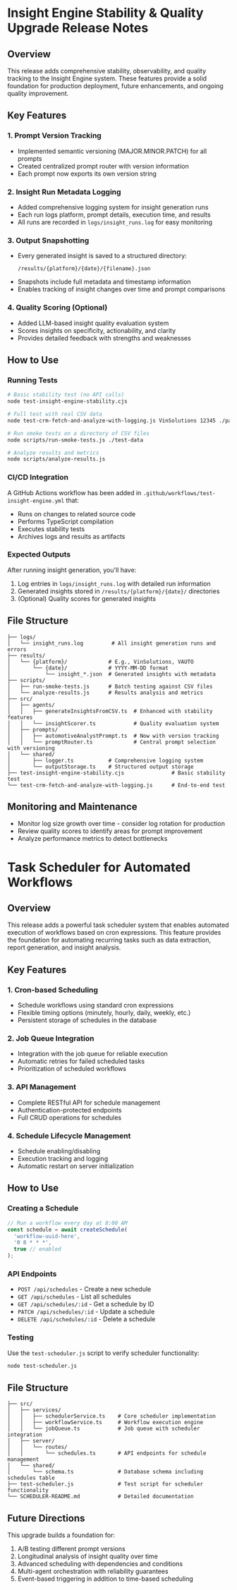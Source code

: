 # Insight Engine Stability & Quality Upgrade Release Notes

## Overview

This release adds comprehensive stability, observability, and quality tracking to the Insight Engine system. These features provide a solid foundation for production deployment, future enhancements, and ongoing quality improvement.

## Key Features

### 1. Prompt Version Tracking

- Implemented semantic versioning (MAJOR.MINOR.PATCH) for all prompts
- Created centralized prompt router with version information
- Each prompt now exports its own version string

### 2. Insight Run Metadata Logging

- Added comprehensive logging system for insight generation runs
- Each run logs platform, prompt details, execution time, and results
- All runs are recorded in `logs/insight_runs.log` for easy monitoring

### 3. Output Snapshotting

- Every generated insight is saved to a structured directory:
  ```
  /results/{platform}/{date}/{filename}.json
  ```
- Snapshots include full metadata and timestamp information
- Enables tracking of insight changes over time and prompt comparisons

### 4. Quality Scoring (Optional)

- Added LLM-based insight quality evaluation system
- Scores insights on specificity, actionability, and clarity
- Provides detailed feedback with strengths and weaknesses

## How to Use

### Running Tests

```bash
# Basic stability test (no API calls)
node test-insight-engine-stability.cjs

# Full test with real CSV data
node test-crm-fetch-and-analyze-with-logging.js VinSolutions 12345 ./path/to/sample.csv

# Run smoke tests on a directory of CSV files
node scripts/run-smoke-tests.js ./test-data

# Analyze results and metrics
node scripts/analyze-results.js
```

### CI/CD Integration

A GitHub Actions workflow has been added in `.github/workflows/test-insight-engine.yml` that:
- Runs on changes to related source code
- Performs TypeScript compilation
- Executes stability tests
- Archives logs and results as artifacts

### Expected Outputs

After running insight generation, you'll have:

1. Log entries in `logs/insight_runs.log` with detailed run information
2. Generated insights stored in `/results/{platform}/{date}/` directories
3. (Optional) Quality scores for generated insights

## File Structure

```
├── logs/
│   └── insight_runs.log         # All insight generation runs and errors
├── results/
│   └── {platform}/             # E.g., VinSolutions, VAUTO
│       └── {date}/             # YYYY-MM-DD format
│           └── insight_*.json  # Generated insights with metadata
├── scripts/
│   ├── run-smoke-tests.js      # Batch testing against CSV files
│   └── analyze-results.js      # Results analysis and metrics
├── src/
│   ├── agents/
│   │   ├── generateInsightsFromCSV.ts  # Enhanced with stability features
│   │   └── insightScorer.ts            # Quality evaluation system
│   ├── prompts/
│   │   ├── automotiveAnalystPrompt.ts  # Now with version tracking
│   │   └── promptRouter.ts             # Central prompt selection with versioning
│   └── shared/
│       ├── logger.ts           # Comprehensive logging system
│       └── outputStorage.ts    # Structured output storage
├── test-insight-engine-stability.cjs               # Basic stability test
└── test-crm-fetch-and-analyze-with-logging.js      # End-to-end test
```

## Monitoring and Maintenance

- Monitor log size growth over time - consider log rotation for production
- Review quality scores to identify areas for prompt improvement
- Analyze performance metrics to detect bottlenecks

# Task Scheduler for Automated Workflows

## Overview

This release adds a powerful task scheduler system that enables automated execution of workflows based on cron expressions. This feature provides the foundation for automating recurring tasks such as data extraction, report generation, and insight analysis.

## Key Features

### 1. Cron-based Scheduling

- Schedule workflows using standard cron expressions
- Flexible timing options (minutely, hourly, daily, weekly, etc.)
- Persistent storage of schedules in the database

### 2. Job Queue Integration

- Integration with the job queue for reliable execution
- Automatic retries for failed scheduled tasks
- Prioritization of scheduled workflows

### 3. API Management

- Complete RESTful API for schedule management
- Authentication-protected endpoints
- Full CRUD operations for schedules

### 4. Schedule Lifecycle Management

- Schedule enabling/disabling
- Execution tracking and logging
- Automatic restart on server initialization

## How to Use

### Creating a Schedule

```typescript
// Run a workflow every day at 8:00 AM
const schedule = await createSchedule(
  'workflow-uuid-here',
  '0 8 * * *',
  true // enabled
);
```

### API Endpoints

- `POST /api/schedules` - Create a new schedule
- `GET /api/schedules` - List all schedules
- `GET /api/schedules/:id` - Get a schedule by ID
- `PATCH /api/schedules/:id` - Update a schedule
- `DELETE /api/schedules/:id` - Delete a schedule

### Testing

Use the `test-scheduler.js` script to verify scheduler functionality:

```bash
node test-scheduler.js
```

## File Structure

```
├── src/
│   ├── services/
│   │   ├── schedulerService.ts    # Core scheduler implementation
│   │   ├── workflowService.ts     # Workflow execution engine
│   │   └── jobQueue.ts            # Job queue with scheduler integration
│   ├── server/
│   │   └── routes/
│   │       └── schedules.ts       # API endpoints for schedule management
│   └── shared/
│       └── schema.ts              # Database schema including schedules table
├── test-scheduler.js              # Test script for scheduler functionality
└── SCHEDULER-README.md            # Detailed documentation
```

## Future Directions

This upgrade builds a foundation for:

1. A/B testing different prompt versions
2. Longitudinal analysis of insight quality over time
3. Advanced scheduling with dependencies and conditions
4. Multi-agent orchestration with reliability guarantees
5. Event-based triggering in addition to time-based scheduling